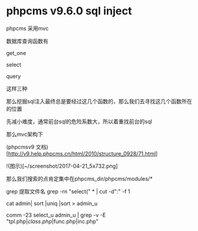 # phpcms v9.6.0 sql inject

phpcms 采用mvc

数据库查询函数有

get_one

select

query

这样三种

那么挖掘sql注入最终总是要经过这几个函数的，那么我们去寻找这几个函数所在的位置

先减小难度，通常前台sql的危险系数大，所以着重找前台的sql

那么mvc架构下

(phpcmsv9 文档)[http://v9.help.phpcms.cn/html/2010/structure_0928/71.html]

!(图示)[~/screenshot/2017-04-21_5x732.png]

那么我们搜索的点肯定集中在phpcms_dir/phpcms/modules/*

grep 提取文件名
grep -rn "select(" * | cut -d":" -f 1

cat admin| sort |uniq |sort > admin_u

comm -23 select_u admin_u | grep -v -E "tpl.php$|class.php$|func.php|inc.php"
